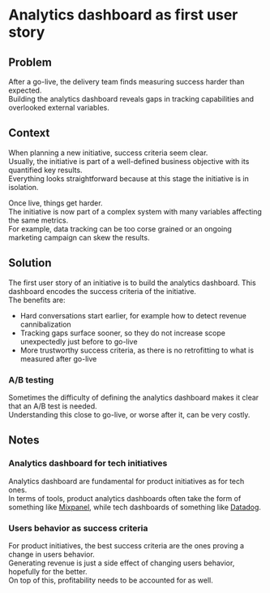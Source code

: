 # Analytics dashboard as first user story

## Problem
After a go-live, the delivery team finds measuring success harder than expected.  
Building the analytics dashboard reveals gaps in tracking capabilities and overlooked external variables.

## Context
When planning a new initiative, success criteria seem clear.  
Usually, the initiative is part of a well-defined business objective with its quantified key results.  
Everything looks straightforward because at this stage the initiative is in isolation.

Once live, things get harder.  
The initiative is now part of a complex system with many variables affecting the same metrics.  
For example, data tracking can be too corse grained or an ongoing marketing campaign can skew the results.

## Solution
The first user story of an initiative is to build the analytics dashboard.
This dashboard encodes the success criteria of the initiative.   
The benefits are:
- Hard conversations start earlier, for example how to detect revenue cannibalization
- Tracking gaps surface sooner, so they do not increase scope unexpectedly just before to go-live
- More trustworthy success criteria, as there is no retrofitting to what is measured after go-live

### A/B testing
Sometimes the difficulty of defining the analytics dashboard makes it clear that an A/B test is needed.  
Understanding this close to go-live, or worse after it, can be very costly.

## Notes

### Analytics dashboard for tech initiatives
Analytics dashboard are fundamental for product initiatives as for tech ones.  
In terms of tools, product analytics dashboards often take the form of something like [Mixpanel](https://mixpanel.com),
while tech dashboards of something like [Datadog](https://www.datadoghq.com/).

### Users behavior as success criteria
For product initiatives, the best success criteria are the ones proving a change in users behavior.  
Generating revenue is just a side effect of changing users behavior, hopefully for the better.  
On top of this, profitability needs to be accounted for as well. 
